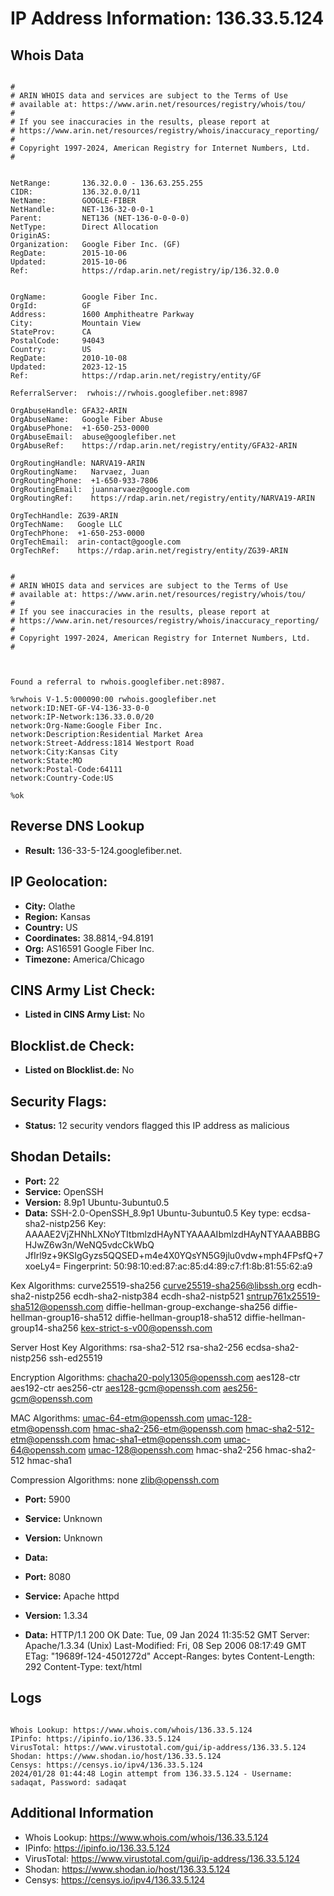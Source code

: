 # IP Address Information: 136.33.5.124

## Whois Data
```

#
# ARIN WHOIS data and services are subject to the Terms of Use
# available at: https://www.arin.net/resources/registry/whois/tou/
#
# If you see inaccuracies in the results, please report at
# https://www.arin.net/resources/registry/whois/inaccuracy_reporting/
#
# Copyright 1997-2024, American Registry for Internet Numbers, Ltd.
#


NetRange:       136.32.0.0 - 136.63.255.255
CIDR:           136.32.0.0/11
NetName:        GOOGLE-FIBER
NetHandle:      NET-136-32-0-0-1
Parent:         NET136 (NET-136-0-0-0-0)
NetType:        Direct Allocation
OriginAS:       
Organization:   Google Fiber Inc. (GF)
RegDate:        2015-10-06
Updated:        2015-10-06
Ref:            https://rdap.arin.net/registry/ip/136.32.0.0


OrgName:        Google Fiber Inc.
OrgId:          GF
Address:        1600 Amphitheatre Parkway
City:           Mountain View
StateProv:      CA
PostalCode:     94043
Country:        US
RegDate:        2010-10-08
Updated:        2023-12-15
Ref:            https://rdap.arin.net/registry/entity/GF

ReferralServer:  rwhois://rwhois.googlefiber.net:8987

OrgAbuseHandle: GFA32-ARIN
OrgAbuseName:   Google Fiber Abuse
OrgAbusePhone:  +1-650-253-0000 
OrgAbuseEmail:  abuse@googlefiber.net
OrgAbuseRef:    https://rdap.arin.net/registry/entity/GFA32-ARIN

OrgRoutingHandle: NARVA19-ARIN
OrgRoutingName:   Narvaez, Juan 
OrgRoutingPhone:  +1-650-933-7806 
OrgRoutingEmail:  juannarvaez@google.com
OrgRoutingRef:    https://rdap.arin.net/registry/entity/NARVA19-ARIN

OrgTechHandle: ZG39-ARIN
OrgTechName:   Google LLC
OrgTechPhone:  +1-650-253-0000 
OrgTechEmail:  arin-contact@google.com
OrgTechRef:    https://rdap.arin.net/registry/entity/ZG39-ARIN


#
# ARIN WHOIS data and services are subject to the Terms of Use
# available at: https://www.arin.net/resources/registry/whois/tou/
#
# If you see inaccuracies in the results, please report at
# https://www.arin.net/resources/registry/whois/inaccuracy_reporting/
#
# Copyright 1997-2024, American Registry for Internet Numbers, Ltd.
#



Found a referral to rwhois.googlefiber.net:8987.

%rwhois V-1.5:000090:00 rwhois.googlefiber.net
network:ID:NET-GF-V4-136-33-0-0
network:IP-Network:136.33.0.0/20
network:Org-Name:Google Fiber Inc.
network:Description:Residential Market Area
network:Street-Address:1814 Westport Road
network:City:Kansas City
network:State:MO
network:Postal-Code:64111
network:Country-Code:US

%ok

```
## Reverse DNS Lookup
- **Result:** 136-33-5-124.googlefiber.net.

## IP Geolocation:
- **City:** Olathe
- **Region:** Kansas
- **Country:** US
- **Coordinates:** 38.8814,-94.8191
- **Org:** AS16591 Google Fiber Inc.
- **Timezone:** America/Chicago

## CINS Army List Check:
- **Listed in CINS Army List:** 
No

## Blocklist.de Check:
- **Listed on Blocklist.de:** 
No

## Security Flags:
- **Status:** 12 security vendors flagged this IP address as malicious

## Shodan Details:
- **Port:** 22
- **Service:** OpenSSH
- **Version:** 8.9p1 Ubuntu-3ubuntu0.5
- **Data:** SSH-2.0-OpenSSH_8.9p1 Ubuntu-3ubuntu0.5
Key type: ecdsa-sha2-nistp256
Key: AAAAE2VjZHNhLXNoYTItbmlzdHAyNTYAAAAIbmlzdHAyNTYAAABBBGHJwZ6w3n/WeNQ5vdcCkWbQ
JfIrl9z+9KSIgGyzs5QQSED+m4e4X0YQsYN5G9jlu0vdw+mph4FPsfQ+7xoeLy4=
Fingerprint: 50:98:10:ed:87:ac:85:d4:89:c7:f1:8b:81:55:62:a9

Kex Algorithms:
	curve25519-sha256
	curve25519-sha256@libssh.org
	ecdh-sha2-nistp256
	ecdh-sha2-nistp384
	ecdh-sha2-nistp521
	sntrup761x25519-sha512@openssh.com
	diffie-hellman-group-exchange-sha256
	diffie-hellman-group16-sha512
	diffie-hellman-group18-sha512
	diffie-hellman-group14-sha256
	kex-strict-s-v00@openssh.com

Server Host Key Algorithms:
	rsa-sha2-512
	rsa-sha2-256
	ecdsa-sha2-nistp256
	ssh-ed25519

Encryption Algorithms:
	chacha20-poly1305@openssh.com
	aes128-ctr
	aes192-ctr
	aes256-ctr
	aes128-gcm@openssh.com
	aes256-gcm@openssh.com

MAC Algorithms:
	umac-64-etm@openssh.com
	umac-128-etm@openssh.com
	hmac-sha2-256-etm@openssh.com
	hmac-sha2-512-etm@openssh.com
	hmac-sha1-etm@openssh.com
	umac-64@openssh.com
	umac-128@openssh.com
	hmac-sha2-256
	hmac-sha2-512
	hmac-sha1

Compression Algorithms:
	none
	zlib@openssh.com


- **Port:** 5900
- **Service:** Unknown
- **Version:** Unknown
- **Data:** 

- **Port:** 8080
- **Service:** Apache httpd
- **Version:** 1.3.34
- **Data:** HTTP/1.1 200 OK
Date: Tue, 09 Jan 2024 11:35:52 GMT
Server: Apache/1.3.34 (Unix)
Last-Modified: Fri, 08 Sep 2006 08:17:49 GMT
ETag: "19689f-124-4501272d"
Accept-Ranges: bytes
Content-Length: 292
Content-Type: text/html



## Logs
```

Whois Lookup: https://www.whois.com/whois/136.33.5.124
IPinfo: https://ipinfo.io/136.33.5.124
VirusTotal: https://www.virustotal.com/gui/ip-address/136.33.5.124
Shodan: https://www.shodan.io/host/136.33.5.124
Censys: https://censys.io/ipv4/136.33.5.124
2024/01/28 01:44:48 Login attempt from 136.33.5.124 - Username: sadaqat, Password: sadaqat

```
## Additional Information
- Whois Lookup: https://www.whois.com/whois/136.33.5.124
- IPinfo: https://ipinfo.io/136.33.5.124
- VirusTotal: https://www.virustotal.com/gui/ip-address/136.33.5.124
- Shodan: https://www.shodan.io/host/136.33.5.124
- Censys: https://censys.io/ipv4/136.33.5.124

